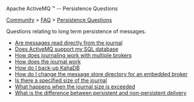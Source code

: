 Apache ActiveMQ ™ -- Persistence Questions 

[Community](community.html) > [FAQ](faq.html) > [Persistence Questions](persistence-questions.html)


Questions relating to long term persistence of messages.

*   [Are messages read directly from the journal](are-messages-read-directly-from-the-journal.html)
*   [Does ActiveMQ support my SQL database](does-activemq-support-my-sql-database.html)
*   [How does journaling work with multiple brokers](how-does-journaling-work-with-multiple-brokers.html)
*   [How does the journal work](how-does-the-journal-work.html)
*   [How do I back-up KahaDB](how-do-i-back-up-kahadb.html)
*   [How do I change the message store directory for an embedded broker](how-do-i-change-the-message-store-directory-for-an-embedded-broker.html)
*   [Is there a specified size of the journal](is-there-a-specified-size-of-the-journal.html)
*   [What happens when the journal size is exceeded](what-happens-when-the-journal-size-is-exceeded.html)
*   [What is the difference between persistent and non-persistent delivery](what-is-the-difference-between-persistent-and-non-persistent-delivery.html)

